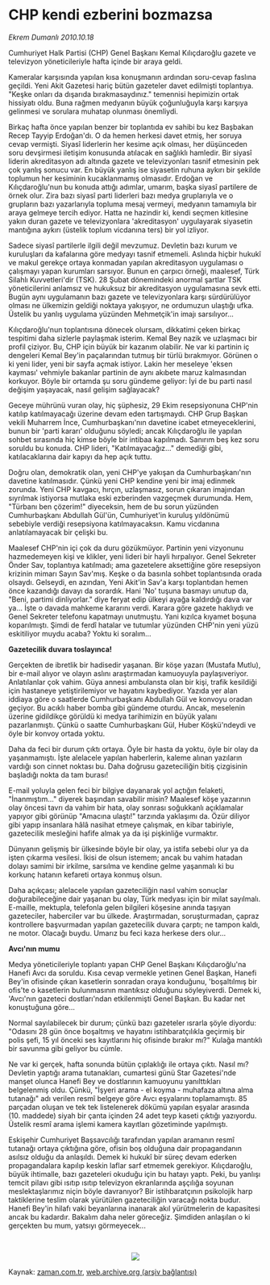 # CHP kendi ezberini bozmazsa

*Ekrem Dumanlı 2010.10.18*

<td class="news-spot">
<p>Cumhuriyet Halk Partisi (CHP) Genel Başkanı Kemal Kılıçdaroğlu gazete ve televizyon yöneticileriyle hafta içinde bir araya geldi.</p>
<p><p>Kameralar karşısında yapılan kısa konuşmanın ardından soru-cevap faslına geçildi. Yeni Akit Gazetesi hariç bütün gazeteler davet edilmişti toplantıya. "Keşke onları da dışarıda bırakmasaydınız." temennisi hepimizin ortak hissiyatı oldu. Buna rağmen medyanın büyük çoğunluğuyla karşı karşıya gelinmesi ve sorulara muhatap olunması önemliydi.
<p>Birkaç hafta önce yapılan benzer bir toplantıda ev sahibi bu kez Başbakan Recep Tayyip Erdoğan'dı. O da hemen herkesi davet etmiş, her soruya cevap vermişti. Siyasî liderlerin her kesime açık olması, her düşünceden soru devşirmesi iletişim konusunda atılacak en sağlıklı hamledir. Bir siyasî liderin akreditasyon adı altında gazete ve televizyonları tasnif etmesinin pek çok yanlış sonucu var. En büyük yanlış ise siyasetin ruhuna aykırı bir şekilde toplumun her kesiminin kucaklanmamış olmasıdır. Erdoğan ve Kılıçdaroğlu'nun bu konuda attığı adımlar, umarım, başka siyasî partilere de örnek olur. Zira bazı siyasî parti liderleri bazı medya gruplarıyla ve o grupların bazı yazarlarıyla topluma mesaj vermeyi, medyanın tamamıyla bir araya gelmeye tercih ediyor. Hatta ne hazindir ki, kendi seçmen kitlesine yakın duran gazete ve televizyonlara 'akreditasyon' uygulayarak siyasetin mantığına aykırı (üstelik toplum vicdanına ters) bir yol izliyor.
<p>Sadece siyasî partilerle ilgili değil mevzumuz. Devletin bazı kurum ve kuruluşları da kafalarına göre medyayı tasnif etmemeli. Aslında hiçbir hukukî ve makul gerekçe ortaya konmadan yapılan akreditasyon uygulaması o çalışmayı yapan kurumları sarsıyor. Bunun en çarpıcı örneği, maalesef, Türk Silahlı Kuvvetleri'dir (TSK). 28 Şubat dönemindeki anormal şartlar TSK yöneticilerini anlamsız ve hukuksuz bir akreditasyon uygulamasına sevk etti. Bugün aynı uygulamanın bazı gazete ve televizyonlara karşı sürdürülüyor olması ne ülkemizin geldiği noktaya yakışıyor, ne ordumuzun ulaştığı ufka. Üstelik bu yanlış uygulama yüzünden Mehmetçik'in imajı sarsılıyor...
<p>Kılıçdaroğlu'nun toplantısına dönecek olursam, dikkatimi çeken birkaç tespitimi daha sizlerle paylaşmak isterim. Kemal Bey nazik ve uzlaşmacı bir profil çiziyor. Bu, CHP için büyük bir kazanım olabilir. Ne var ki partinin iç dengeleri Kemal Bey'in paçalarından tutmuş bir türlü bırakmıyor. Görünen o ki yeni lider, yeni bir sayfa açmak istiyor. Lakin her meseleye 'eksen kayması' vehmiyle bakanlar partinin de aynı akıbete maruz kalmasından korkuyor. Böyle bir ortamda şu soru gündeme geliyor: İyi de bu parti nasıl değişim yaşayacak, nasıl gelişim sağlayacak?
<p>Geceye mührünü vuran olay, hiç şüphesiz, 29 Ekim resepsiyonuna CHP'nin katılıp katılmayacağı üzerine devam eden tartışmaydı. CHP Grup Başkan vekili Muharrem İnce, Cumhurbaşkanı'nın davetine icabet etmeyeceklerini, bunun bir 'parti kararı' olduğunu söyledi; ancak Kılıçdaroğlu ile yapılan sohbet sırasında hiç kimse böyle bir intibaa kapılmadı. Sanırım beş kez soru soruldu bu konuda. CHP lideri, "Katılmayacağız..." demediği gibi, katılacaklarına dair kapıyı da hep açık tuttu.
<p>Doğru olan, demokratik olan, yeni CHP'ye yakışan da Cumhurbaşkanı'nın davetine katılmasıdır. Çünkü yeni CHP kendine yeni bir imaj edinmek zorunda. Yeni CHP kavgacı, hırçın, uzlaşmasız, sorun çıkaran imajından sıyrılmak istiyorsa mutlaka eski ezberinden vazgeçmek durumunda. Hem, "Türbanı ben çözerim!" diyeceksin, hem de bu sorun yüzünden Cumhurbaşkanı Abdullah Gül'ün, Cumhuriyet'in kuruluş yıldönümü sebebiyle verdiği resepsiyona katılmayacaksın. Kamu vicdanına anlatılamayacak bir çelişki bu.
<p>Maalesef CHP'nin içi çok da duru gözükmüyor. Partinin yeni vizyonunu hazmedemeyen kişi ve klikler, yeni lideri bir hayli hırpalıyor. Genel Sekreter Önder Sav, toplantıya katılmadı; ama gazetelere aksettiğine göre resepsiyon krizinin mimarı Sayın Sav'mış. Keşke o da basınla sohbet toplantısında orada olsaydı. Gelseydi, en azından, Yeni Akit'in Sav'a karşı toplantıdan hemen önce kazandığı davayı da sorardık. Hani 'No' tuşuna basmayı unutup da, "Beni, partimi dinliyorlar." diye feryat edip ülkeyi ayağa kaldırdığı dava var ya... İşte o davada mahkeme kararını verdi. Karara göre gazete haklıydı ve Genel Sekreter telefonu kapatmayı unutmuştu. Yani kızılca kıyamet boşuna koparılmıştı. Şimdi de ferdî hatalar ve tutumlar yüzünden CHP'nin yeni yüzü eskitiliyor muydu acaba? Yoktu ki soralım... 
<p><b>Gazetecilik duvara toslayınca!</b>
<p>Gerçekten de ibretlik bir hadisedir yaşanan. Bir köşe yazarı (Mustafa Mutlu), bir e-mail alıyor ve olayın aslını araştırmadan kamuoyuyla paylaşıveriyor. Anlatılanlar çok vahim. Güya annesi ambulansta olan bir kişi, trafik kesildiği için hastaneye yetiştirilemiyor ve hayatını kaybediyor. Yazıda yer alan iddiaya göre o saatlerde Cumhurbaşkanı Abdullah Gül ve konvoyu oradan geçiyor. Bu acıklı haber bomba gibi gündeme oturdu. Ancak, meselenin üzerine gidildikçe görüldü ki medya tarihimizin en büyük yalanı pazarlanmıştı. Çünkü o saatte Cumhurbaşkanı Gül, Huber Köşkü'ndeydi ve öyle bir konvoy ortada yoktu.
<p>Daha da feci bir durum çıktı ortaya. Öyle bir hasta da yoktu, öyle bir olay da yaşanmamıştı. İşte alelacele yapılan haberlerin, kaleme alınan yazıların vardığı son cinnet noktası bu. Daha doğrusu gazeteciliğin bitiş çizgisinin başladığı nokta da tam burası!
<p>E-mail yoluyla gelen feci bir bilgiye dayanarak yol açtığın felaketi, "İnanmıştım..." diyerek başından savabilir misin? Maalesef köşe yazarının olay öncesi tavrı da vahim bir hata, olay sonrası soğukkanlı açıklamalar yapıyor gibi görünüp "Amacına ulaştı!" tarzında yaklaşımı da. Özür diliyor gibi yapıp insanlara hâlâ nasihat etmeye çalışmak, en kibar tabiriyle, gazetecilik mesleğini hafife almak ya da işi pişkinliğe vurmaktır.
<p>Dünyanın gelişmiş bir ülkesinde böyle bir olay, ya istifa sebebi olur ya da işten çıkarma vesilesi. İkisi de olsun istemem; ancak bu vahim hatadan dolayı samimi bir irkilme, sarsılma ve kendine gelme yaşanmalı ki bu korkunç hatanın kefareti ortaya konmuş olsun.
<p>Daha açıkçası; alelacele yapılan gazeteciliğin nasıl vahim sonuçlar doğurabileceğine dair yaşanan bu olay, Türk medyası için bir milat sayılmalı. E-maille, mektupla, telefonla gelen bilgileri köşesine anında taşıyan gazeteciler, haberciler var bu ülkede. Araştırmadan, soruşturmadan, çapraz kontrollere başvurmadan yapılan gazetecilik duvara çarptı; ne tampon kaldı, ne motor. Olacağı buydu. Umarız bu feci kaza herkese ders olur...
<p><b>Avcı'nın mumu</b>
<p>Medya yöneticileriyle toplantı yapan CHP Genel Başkanı Kılıçdaroğlu'na Hanefi Avcı da soruldu. Kısa cevap vermekle yetinen Genel Başkan, Hanefi Bey'in ofisinde çıkan kasetlerin sonradan oraya konduğunu, 'boşaltılmış bir ofis'te o kasetlerin bulunmasının mantıksız olduğunu söyleyiverdi. Demek ki, 'Avcı'nın gazeteci dostları'ndan etkilenmişti Genel Başkan. Bu kadar net konuştuğuna göre...
<p>Normal sayılabilecek bir durum; çünkü bazı gazeteler ısrarla şöyle diyordu: "Odasını 28 gün önce boşaltmış ve hayatını istihbaratçılıkla geçirmiş bir polis şefi, 15 yıl önceki ses kayıtlarını hiç ofisinde bırakır mı?" Kulağa mantıklı bir savunma gibi geliyor bu cümle.
<p>Ne var ki gerçek, hafta sonunda bütün çıplaklığı ile ortaya çıktı. Nasıl mı? Devletin yaptığı arama tutanakları, cumartesi günü Star Gazetesi'nde manşet olunca Hanefi Bey ve dostlarının kamuoyunu yanılttıkları belgelenmiş oldu. Çünkü, "İşyeri arama - el koyma - muhafaza altına alma tutanağı" adı verilen resmî belgeye göre Avcı eşyalarını toplamamıştı. 85 parçadan oluşan ve tek tek listelenerek dökümü yapılan eşyalar arasında (10. maddede) siyah bir çanta içinden 24 adet teyp kaseti çıktığı yazıyordu. Üstelik resmî arama işlemi kamera kayıtları gözetiminde yapılmıştı.
<p>Eskişehir Cumhuriyet Başsavcılığı tarafından yapılan aramanın resmî tutanağı ortaya çıktığına göre, ofisin boş olduğuna dair propagandanın asılsız olduğu da anlaşıldı. Demek ki hukukî bir süreç devam ederken propagandalara kapılıp keskin laflar sarf etmemek gerekiyor. Kılıçdaroğlu, büyük ihtimalle, bazı gazeteleri okuduğu için bu hatayı yaptı. Peki, bu yanlışı temcit pilavı gibi ısıtıp ısıtıp televizyon ekranlarında aşçılığa soyunan meslektaşlarımız niçin böyle davranıyor? Bir istihbaratçının psikolojik harp taktiklerine teslim olarak yürütülen gazeteciliğin varacağı nokta budur. Hanefi Bey'in hilafı vaki beyanlarına inanarak akıl yürütmelerin de kapasitesi ancak bu kadardır. Bakalım daha neler göreceğiz. Şimdiden anlaşılan o ki gerçekten bu mum, yatsıyı görmeyecek...
<p><br/>
<p><p align="center"><img border="0" src="http://web.archive.org/web/20101130101215im_/http://medya.zaman.com.tr/2010/10/18/tiraj.jpg"/>
</p>
<a href="http://web.archive.org/web/20101130101215/mailto:e.dumanli@zaman.com.tr">
</a></p></p></p></p></p></p></p></p></p></p></p></p></p></p></p></p></p></p></p></p></p></td>

Kaynak: [zaman.com.tr](http://zaman.com.tr/yazar.do?yazino=1041485), [web.archive.org (arşiv bağlantısı)](http://web.archive.org/web/20101130101215/http://zaman.com.tr/yazar.do?yazino=1041485)

